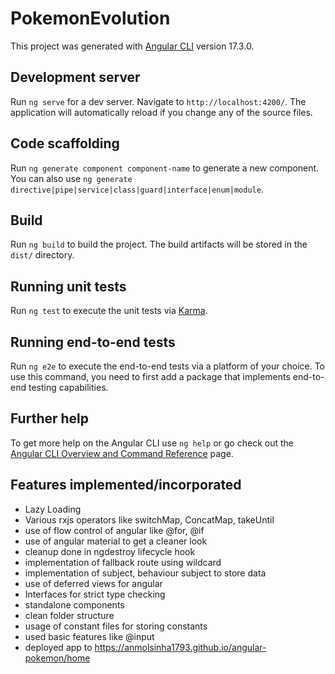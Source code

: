 # PokemonEvolution

This project was generated with [Angular CLI](https://github.com/angular/angular-cli) version 17.3.0.

## Development server

Run `ng serve` for a dev server. Navigate to `http://localhost:4200/`. The application will automatically reload if you change any of the source files.

## Code scaffolding

Run `ng generate component component-name` to generate a new component. You can also use `ng generate directive|pipe|service|class|guard|interface|enum|module`.

## Build

Run `ng build` to build the project. The build artifacts will be stored in the `dist/` directory.

## Running unit tests

Run `ng test` to execute the unit tests via [Karma](https://karma-runner.github.io).

## Running end-to-end tests

Run `ng e2e` to execute the end-to-end tests via a platform of your choice. To use this command, you need to first add a package that implements end-to-end testing capabilities.

## Further help

To get more help on the Angular CLI use `ng help` or go check out the [Angular CLI Overview and Command Reference](https://angular.io/cli) page.

## Features implemented/incorporated

* Lazy Loading
* Various rxjs operators like switchMap, ConcatMap, takeUntil
* use of flow control of angular like @for, @if
* use of angular material to get a cleaner look
* cleanup done in ngdestroy lifecycle hook
* implementation of fallback route using wildcard
* implementation of subject, behaviour subject to store data
* use of deferred views for angular
* Interfaces for strict type checking
* standalone components
* clean folder structure
* usage of constant files for storing constants
* used basic features like @input
* deployed app to https://anmolsinha1793.github.io/angular-pokemon/home
